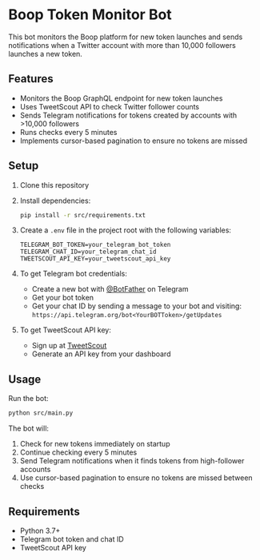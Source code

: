 # Boop Token Monitor Bot

This bot monitors the Boop platform for new token launches and sends notifications when a Twitter account with more than 10,000 followers launches a new token.

## Features

- Monitors the Boop GraphQL endpoint for new token launches
- Uses TweetScout API to check Twitter follower counts
- Sends Telegram notifications for tokens created by accounts with >10,000 followers
- Runs checks every 5 minutes
- Implements cursor-based pagination to ensure no tokens are missed

## Setup

1. Clone this repository
2. Install dependencies:
   ```bash
   pip install -r src/requirements.txt
   ```

3. Create a `.env` file in the project root with the following variables:
   ```
   TELEGRAM_BOT_TOKEN=your_telegram_bot_token
   TELEGRAM_CHAT_ID=your_telegram_chat_id
   TWEETSCOUT_API_KEY=your_tweetscout_api_key
   ```

4. To get Telegram bot credentials:
   - Create a new bot with [@BotFather](https://t.me/botfather) on Telegram
   - Get your bot token
   - Get your chat ID by sending a message to your bot and visiting:
     `https://api.telegram.org/bot<YourBOTToken>/getUpdates`

5. To get TweetScout API key:
   - Sign up at [TweetScout](https://tweetscout.io)
   - Generate an API key from your dashboard

## Usage

Run the bot:
```bash
python src/main.py
```

The bot will:
1. Check for new tokens immediately on startup
2. Continue checking every 5 minutes
3. Send Telegram notifications when it finds tokens from high-follower accounts
4. Use cursor-based pagination to ensure no tokens are missed between checks

## Requirements

- Python 3.7+
- Telegram bot token and chat ID
- TweetScout API key 